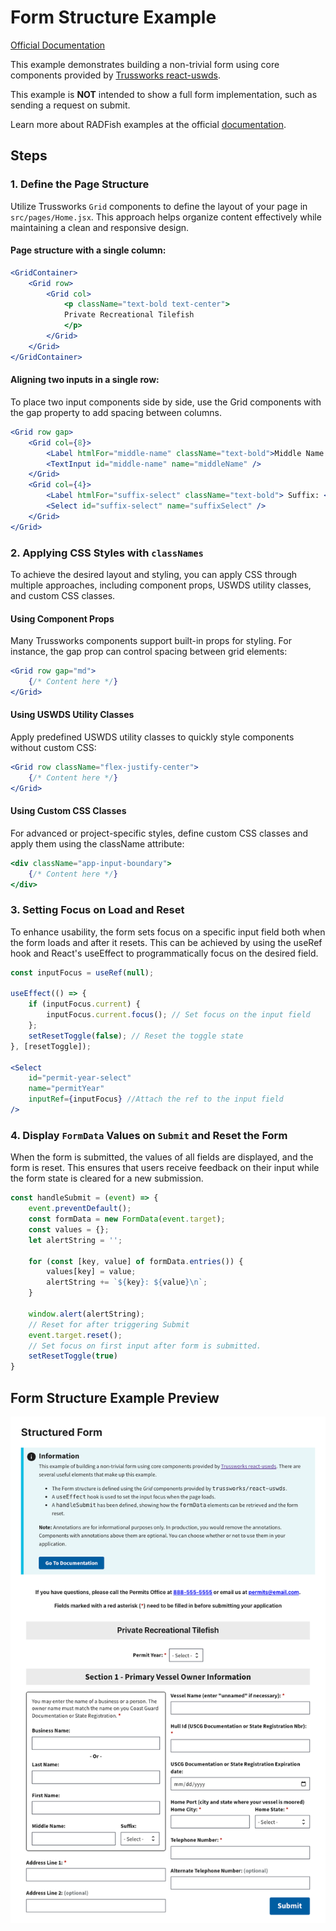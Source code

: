 # Form Structure Example

[Official Documentation](https://nmfs-radfish.github.io/radfish/)

This example demonstrates building a non-trivial form using core components provided by [Trussworks react-uswds](https://github.com/trussworks/react-uswds).

This example is __NOT__ intended to show a full form implementation, such as sending a request on submit.

Learn more about RADFish examples at the official [documentation](https://nmfs-radfish.github.io/radfish/developer-documentation/examples-and-templates#examples).

## Steps

### 1. Define the Page Structure

Utilize Trussworks `Grid` components to define the layout of your page in `src/pages/Home.jsx`. This approach helps organize content effectively while maintaining a clean and responsive design.

#### Page structure with a single column:
```jsx
<GridContainer>
    <Grid row>
        <Grid col>
            <p className="text-bold text-center">
            Private Recreational Tilefish
            </p>
        </Grid>
    </Grid>
</GridContainer>
```

#### Aligning two inputs in a single row:
To place two input components side by side, use the Grid components with the gap property to add spacing between columns.

```jsx
<Grid row gap>
    <Grid col={8}>
        <Label htmlFor="middle-name" className="text-bold">Middle Name:</Label>
        <TextInput id="middle-name" name="middleName" />
    </Grid>
    <Grid col={4}>
        <Label htmlFor="suffix-select" className="text-bold"> Suffix: </Label>
        <Select id="suffix-select" name="suffixSelect" />
    </Grid>
</Grid>
```

### 2. Applying CSS Styles with `classNames`
To achieve the desired layout and styling, you can apply CSS through multiple approaches, including component props, USWDS utility classes, and custom CSS classes.

#### Using Component Props
Many Trussworks components support built-in props for styling. For instance, the gap prop can control spacing between grid elements:

```jsx
<Grid row gap="md">
    {/* Content here */}
</Grid>
```

#### Using USWDS Utility Classes
Apply predefined USWDS utility classes to quickly style components without custom CSS:

```jsx
<Grid row className="flex-justify-center">
    {/* Content here */}
</Grid>
```

#### Using Custom CSS Classes
For advanced or project-specific styles, define custom CSS classes and apply them using the className attribute:

```jsx
<div className="app-input-boundary">
    {/* Content here */}
</div>
```

### 3. Setting Focus on Load and Reset
To enhance usability, the form sets focus on a specific input field both when the form loads and after it resets. This can be achieved by using the useRef hook and React's useEffect to programmatically focus on the desired field.

```jsx
const inputFocus = useRef(null);

useEffect(() => {
    if (inputFocus.current) {
        inputFocus.current.focus(); // Set focus on the input field
    };
    setResetToggle(false); // Reset the toggle state
}, [resetToggle]);

<Select
    id="permit-year-select"
    name="permitYear"
    inputRef={inputFocus} //Attach the ref to the input field
/>
```

### 4. Display `FormData` Values on `Submit` and Reset the Form

When the form is submitted, the values of all fields are displayed, and the form is reset. This ensures that users receive feedback on their input while the form state is cleared for a new submission.

```jsx
const handleSubmit = (event) => {
    event.preventDefault();
    const formData = new FormData(event.target);
    const values = {};
    let alertString = '';

    for (const [key, value] of formData.entries()) {
        values[key] = value;
        alertString += `${key}: ${value}\n`;
    }

    window.alert(alertString);
    // Reset for after triggering Submit
    event.target.reset();
    // Set focus on first input after form is submitted.
    setResetToggle(true)
}
```

## Form Structure Example Preview

![Form Structure](./src/assets/form-structure.png)
